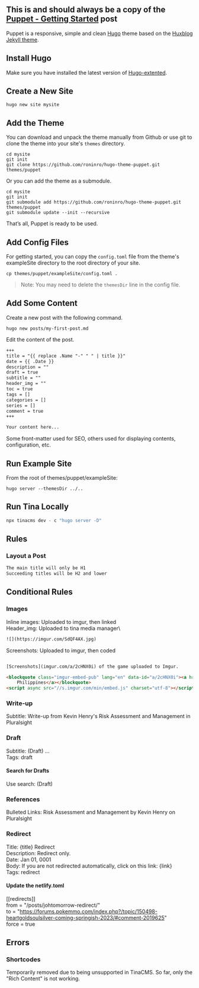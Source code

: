 ## This is and should always be a copy of the [Puppet - Getting Started](https://carlgaspar.com/posts/puppet-getting-started/) post

Puppet is a responsive, simple and clean [Hugo](https://gohugo.io/) theme based on the [Huxblog Jekyll theme](https://github.com/Huxpro/huxpro.github.io).

<!--more-->

## Install Hugo

Make sure you have installed the latest version of [Hugo-extented](https://gohugo.io/getting-started/installing/).

## Create a New Site

```shell
hugo new site mysite
```

## Add the Theme

You can download and unpack the theme manually from Github or use git to clone the theme into your site's `themes` directory.

```shell
cd mysite
git init
git clone https://github.com/roninro/hugo-theme-puppet.git themes/puppet
```

Or you can add the theme as a submodule.

```shell
cd mysite
git init
git submodule add https://github.com/roninro/hugo-theme-puppet.git themes/puppet
git submodule update --init --recursive
```

That’s all, Puppet is ready to be used.

## Add Config Files

For getting started, you can copy the `config.toml` file from the theme's exampleSite directory to the root directory of your site.

```shell
cp themes/puppet/exampleSite/config.toml .
```

> Note: You may need to delete the `themesDir` line in the config file.

## Add Some Content

Create a new post with the following command.

```shell
hugo new posts/my-first-post.md
```

Edit the content of the post.

```markdown
+++
title = "{{ replace .Name "-" " " | title }}"
date = {{ .Date }}
description = ""
draft = true
subtitle = ""
header_img = ""
toc = true
tags = []
categories = []
series = []
comment = true
+++

Your content here...
```

Some front-matter used for SEO, others used for displaying contents, configuration, etc.

## Run Example Site

From the root of themes/puppet/exampleSite:

```shell
hugo server --themesDir ../..
```

## Run Tina Locally

```javascript
npx tinacms dev - c "hugo server -D"
```

## Rules

### Layout a Post

```markdown
The main title will only be H1
Succeeding titles will be H2 and lower
```

## Conditional Rules

### Images

Inline images: Uploaded to imgur, then linked\
Header_img: Uploaded to tina media manager\

```html
![](https://imgur.com/SdQF4AX.jpg)
```

Screenshots: Uploaded to imgur, then coded

```html

[Screenshots](imgur.com/a/2cHNX0i) of the game uploaded to Imgur.

<blockquote class="imgur-embed-pub" lang="en" data-id="a/2cHNX0i"><a href="//imgur.com/a/2cHNX0i">It's More Find in the
    Philippines</a></blockquote>
<script async src="//s.imgur.com/min/embed.js" charset="utf-8"></script>

```

### Write-up

Subtitle: Write-up from Kevin Henry's Risk Assessment and Management in Pluralsight

### Draft

Subtitle: (Draft) ...\
Tags: draft

#### Search for Drafts

Use search: (Draft)

### References

Bulleted Links: Risk Assessment and Management by Kevin Henry on Pluralsight

### Redirect

Title: {title} Redirect\
Description: Redirect only.\
Date: Jan 01, 0001\
Body: If you are not redirected automatically, click on this link: {link}\
Tags: redirect

#### Update the netlify.toml

[[redirects]]\
  from = "/posts/johtomorrow-redirect/"\
  to = "https://forums.pokemmo.com/index.php?/topic/150498-heartgoldsoulsilver-coming-springish-2023/#comment-2019625" \
  force = true

## Errors

### Shortcodes

Temporarily removed due to being unsupported in TinaCMS. So far, only the "Rich Content" is not working.
